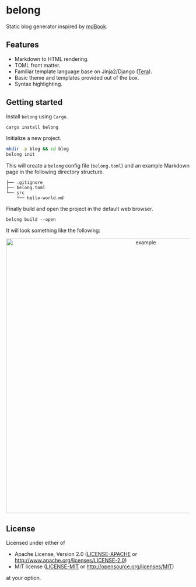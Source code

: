 # belong

Static blog generator inspired by [mdBook](https://github.com/rust-lang/mdBook).

## Features

- Markdown to HTML rendering.
- TOML front matter.
- Familiar template language base on Jinja2/Django
  ([Tera](https://tera.netlify.com/)).
- Basic theme and templates provided out of the box.
- Syntax highlighting.

## Getting started

Install `belong` using `Cargo`.
```bash
cargo install belong
```

Initialize a new project.

```bash
mkdir -p blog && cd blog
belong init
```

This will create a `belong` config file (`belong.toml`) and an example Markdown
page in the following directory structure.

```
├── .gitignore
├── belong.toml
└── src
    └── hello-world.md
```

Finally build and open the project in the default web browser.

```
belong build --open
```

It will look something like the following:

<div align="center">
<img
  width="750"
  alt="example"
  src="https://user-images.githubusercontent.com/17109887/78908793-e8e6d300-7a82-11ea-8113-324644315967.png"
>
</div>

## License

Licensed under either of

- Apache License, Version 2.0 ([LICENSE-APACHE](LICENSE-APACHE) or
   http://www.apache.org/licenses/LICENSE-2.0)
- MIT license ([LICENSE-MIT](LICENSE-MIT) or http://opensource.org/licenses/MIT)

at your option.
